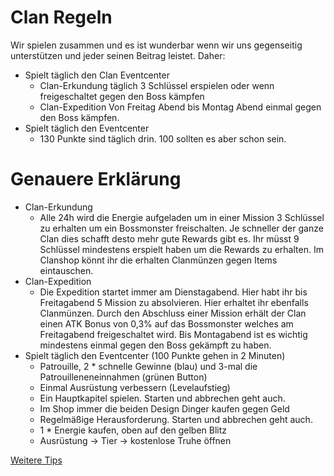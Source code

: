 # Clan Regeln
Wir spielen zusammen und es ist wunderbar wenn wir uns gegenseitig unterstützen und jeder seinen Beitrag leistet. Daher:
- Spielt täglich den Clan Eventcenter
  - Clan-Erkundung
    täglich 3 Schlüssel erspielen oder wenn freigeschaltet gegen den Boss kämpfen
  - Clan-Expedition
    Von Freitag Abend bis Montag Abend einmal gegen den Boss kämpfen.
- Spielt täglich den Eventcenter
  - 130 Punkte sind täglich drin. 100 sollten es aber schon sein.

# Genauere Erklärung
  - Clan-Erkundung
    - Alle 24h wird die Energie aufgeladen um in einer Mission 3 Schlüssel zu erhalten um ein Bossmonster freischalten. Je schneller der ganze Clan dies schafft desto mehr gute Rewards gibt es. Ihr müsst 9 Schlüssel mindestens erspielt haben um die Rewards zu erhalten. Im Clanshop könnt ihr die erhalten Clanmünzen gegen Items eintauschen.
  - Clan-Expedition
    - Die Expedition startet immer am Dienstagabend. Hier habt ihr bis Freitagabend 5 Mission zu absolvieren. Hier erhaltet ihr ebenfalls Clanmünzen. Durch den  Abschluss einer Mission erhält der Clan einen ATK Bonus von 0,3% auf das Bossmonster welches am Freitagabend freigeschaltet wird. Bis Montagabend ist es wichtig mindestens einmal gegen den Boss gekämpft zu haben.
- Spielt täglich den Eventcenter (100 Punkte gehen in 2 Minuten)
  - Patrouille, 2 * schnelle Gewinne (blau) und 3-mal die Patrouilleneneinnahmen (grünen Button)
  - Einmal Ausrüstung verbessern (Levelaufstieg)
  - Ein Hauptkapitel spielen. Starten und abbrechen geht auch.
  - Im Shop immer die beiden Design Dinger kaufen gegen Geld
  - Regelmäßige Herausforderung. Starten und abbrechen geht auch.
  - 1 * Energie kaufen, oben auf den gelben Blitz
  - Ausrüstung -> Tier -> kostenlose Truhe öffnen

[Weitere Tips](https://github.com/Rifffi/survivor-io-wiki/blob/main/README.md)
